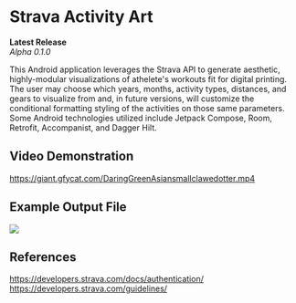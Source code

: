 # Strava Activity Art
**Latest Release** <br>
*Alpha 0.1.0*

This Android application leverages the Strava API to generate aesthetic, highly-modular visualizations of athelete's workouts fit for digital printing. The user may choose which years, months, activity types, distances, and gears to visualize from and, in future versions, will customize the conditional formatting styling of the activities on those same parameters. Some Android technologies utilized include Jetpack Compose, Room, Retrofit, Accompanist, and Dagger Hilt. 

## Video Demonstration
[https://giant.gfycat.com/DaringGreenAsiansmallclawedotter.mp4 
](https://giant.gfycat.com/DaringGreenAsiansmallclawedotter.mp4)

## Example Output File
<img src="https://github.com/Tyler-Lopez/StravaActivityArt/blob/main/media/ExportedImage_1.png?raw=true">

## References
https://developers.strava.com/docs/authentication/<br>
https://developers.strava.com/guidelines/<br>
